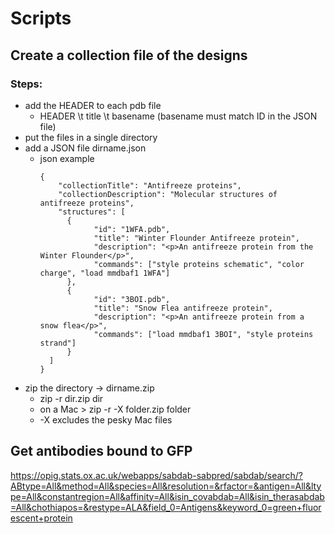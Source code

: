 # Scripts

## Create a collection file of the designs  
### Steps:  
- add the HEADER to each pdb file
  * HEADER \t title \t basename (basename must match ID in the JSON file)  
- put the files in a single directory  
- add a JSON file dirname.json
  * json example
    ```
    {
        "collectionTitle": "Antifreeze proteins",
        "collectionDescription": "Molecular structures of antifreeze proteins",
        "structures": [
          {
                "id": "1WFA.pdb",
                "title": "Winter Flounder Antifreeze protein",
                "description": "<p>An antifreeze protein from the Winter Flounder</p>",
                "commands": ["style proteins schematic", "color charge", "load mmdbaf1 1WFA"]
          },
          {
                "id": "3BOI.pdb",
                "title": "Snow Flea antifreeze protein",
                "description": "<p>An antifreeze protein from a snow flea</p>",
                "commands": ["load mmdbaf1 3BOI", "style proteins strand"]
          }
      ]
    }
  
- zip the directory -> dirname.zip
  * zip -r dir.zip dir
  * on a Mac > zip -r -X folder.zip folder
  * -X excludes the pesky Mac files

## Get antibodies bound to GFP
https://opig.stats.ox.ac.uk/webapps/sabdab-sabpred/sabdab/search/?ABtype=All&method=All&species=All&resolution=&rfactor=&antigen=All&ltype=All&constantregion=All&affinity=All&isin_covabdab=All&isin_therasabdab=All&chothiapos=&restype=ALA&field_0=Antigens&keyword_0=green+fluorescent+protein
